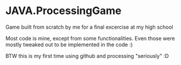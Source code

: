 # JAVA.ProcessingGame
Game built from scratch by me for a final excercise at my high school

Most code is mine, except from some functionalities. Even those were mostly tweaked out to be implemented in the code :)

BTW this is my first time using github and processing "seriously" :D
